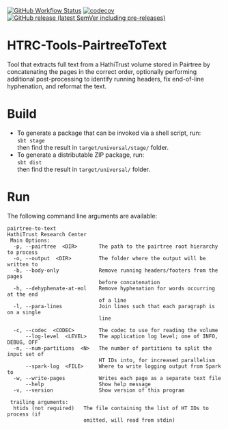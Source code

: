 [![GitHub Workflow Status](https://img.shields.io/github/actions/workflow/status/htrc/HTRC-Tools-PairtreeToText/ci.yml?branch=develop)](https://github.com/htrc/HTRC-Tools-PairtreeToText/actions/workflows/ci.yml)
[![codecov](https://codecov.io/github/htrc/HTRC-Tools-PairtreeToText/branch/develop/graph/badge.svg?token=0KJM3FU6N7)](https://codecov.io/github/htrc/HTRC-Tools-PairtreeToText)
[![GitHub release (latest SemVer including pre-releases)](https://img.shields.io/github/v/release/htrc/HTRC-Tools-PairtreeToText?include_prereleases&sort=semver)](https://github.com/htrc/HTRC-Tools-PairtreeToText/releases/latest)

# HTRC-Tools-PairtreeToText
Tool that extracts full text from a HathiTrust volume stored in Pairtree by concatenating the pages 
in the correct order, optionally performing additional post-processing to identify running headers, 
fix end-of-line hyphenation, and reformat the text.

# Build
* To generate a package that can be invoked via a shell script, run:  
  `sbt stage`  
  then find the result in `target/universal/stage/` folder.
* To generate a distributable ZIP package, run:  
  `sbt dist`  
  then find the result in `target/universal/` folder.

# Run
The following command line arguments are available:
```
pairtree-to-text
HathiTrust Research Center
 Main Options:
  -p, --pairtree  <DIR>       The path to the pairtree root hierarchy to process
  -o, --output  <DIR>         The folder where the output will be written to
  -b, --body-only             Remove running headers/footers from the pages
                              before concatenation
  -h, --dehyphenate-at-eol    Remove hyphenation for words occurring at the end
                              of a line
  -l, --para-lines            Join lines such that each paragraph is on a single
                              line

  -c, --codec  <CODEC>        The codec to use for reading the volume
      --log-level  <LEVEL>    The application log level; one of INFO, DEBUG, OFF
  -n, --num-partitions  <N>   The number of partitions to split the input set of
                              HT IDs into, for increased parallelism
      --spark-log  <FILE>     Where to write logging output from Spark to
  -w, --write-pages           Writes each page as a separate text file
      --help                  Show help message
  -v, --version               Show version of this program

 trailing arguments:
  htids (not required)   The file containing the list of HT IDs to process (if
                         omitted, will read from stdin)
```